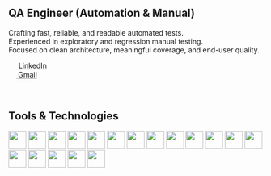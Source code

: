 ## QA Engineer (Automation & Manual)

Crafting fast, reliable, and readable automated tests.  
Experienced in exploratory and regression manual testing.  
Focused on clean architecture, meaningful coverage, and end-user quality.  

[<img src="https://cdn.jsdelivr.net/gh/devicons/devicon/icons/linkedin/linkedin-original.svg" width="16" style="vertical-align:middle;"/> LinkedIn](https://www.linkedin.com/in/i-karina/)  
[<img src="https://www.vectorlogo.zone/logos/gmail/gmail-icon.svg" width="15" style="vertical-align:middle;"/> Gmail](mailto:karinaibragimova54@gmail.com)

<br/>

## Tools & Technologies

<p align="left">
  <img src="https://cdn.jsdelivr.net/gh/devicons/devicon/icons/javascript/javascript-original.svg" width="35" height="35"/>
  <img src="https://cdn.jsdelivr.net/gh/devicons/devicon/icons/python/python-original.svg" width="35" height="35"/>
  <img src="https://cdn.jsdelivr.net/gh/devicons/devicon/icons/mysql/mysql-original.svg" width="35" height="35"/>
  <img src="https://cdn.jsdelivr.net/gh/devicons/devicon/icons/postgresql/postgresql-original.svg" width="35" height="35"/>
  <img src="https://cdn.jsdelivr.net/gh/devicons/devicon/icons/html5/html5-original.svg" width="35" height="35"/>
  <img src="https://cdn.jsdelivr.net/gh/devicons/devicon/icons/css3/css3-original.svg" width="35" height="35"/>
  <img src="https://cdn.jsdelivr.net/gh/devicons/devicon/icons/selenium/selenium-original.svg" width="35" height="35"/>
  <img src="https://playwright.dev/img/playwright-logo.svg" width="35" height="35"/>
  <img src="https://www.vectorlogo.zone/logos/getpostman/getpostman-icon.svg" width="35" height="35"/>
  <img src="https://cdn.jsdelivr.net/gh/devicons/devicon/icons/git/git-original.svg" width="35" height="35"/>
  <img src="https://cdn.jsdelivr.net/gh/devicons/devicon/icons/github/github-original.svg" width="35" height="35"/>
  <img src="https://cdn.jsdelivr.net/gh/devicons/devicon/icons/webstorm/webstorm-original.svg" width="35" height="35"/>
  <img src="https://cdn.jsdelivr.net/gh/devicons/devicon/icons/pycharm/pycharm-original.svg" width="35" height="35"/>
  <img src="https://cdn.jsdelivr.net/gh/devicons/devicon/icons/docker/docker-original.svg" width="35" height="35"/>
  <img src="https://cdn.jsdelivr.net/gh/devicons/devicon/icons/jira/jira-original.svg" width="35" height="35"/>
  <img src="https://cdn.jsdelivr.net/gh/devicons/devicon/icons/confluence/confluence-original.svg" width="35" height="35"/>
  <img src="https://www.vectorlogo.zone/logos/browserstack/browserstack-icon.svg" width="35" height="35"/>
  <img src="https://cdn.simpleicons.org/swagger/85EA2D" width="35" height="35"/>
</p>
